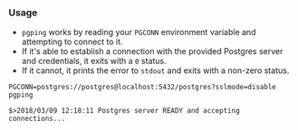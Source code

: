 ### Usage
* `pgping` works by reading your `PGCONN` environment variable and attempting to
connect to it.
* If it's able to establish a connection with the provided Postgres server and
credentials, it exits with a `0` status.
* If it cannot, it prints the error to `stdout` and exits with a non-zero status.

```
PGCONN=postgres://postgres@localhost:5432/postgres?sslmode=disable pgping

$>2018/03/09 12:18:11 Postgres server READY and accepting connections...
```
